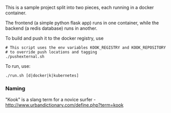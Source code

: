 This is a sample project split into two pieces, each running in a docker container.

The frontend (a simple python flask app) runs in one container, while the backend (a redis database) runs in another.

To build and push it to the docker registry, use

```
# This script uses the env variables KOOK_REGISTRY and KOOK_REPOSITORY
# to override push locations and tagging
./pushexternal.sh
```

To run, use:
```
./run.sh [d|docker|k|kubernetes]
```



### Naming
"Kook" is a slang term for a novice surfer - http://www.urbandictionary.com/define.php?term=kook
